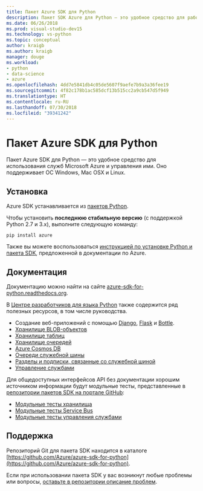 ```yaml
---
title: Пакет Azure SDK для Python
description: Пакет SDK Azure для Python — это удобное средство для работы со службами Microsoft Azure из приложений Python на любой платформе.
ms.date: 06/26/2018
ms.prod: visual-studio-dev15
ms.technology: vs-python
ms.topic: conceptual
author: kraigb
ms.author: kraigb
manager: douge
ms.workload:
- python
- data-science
- azure
ms.openlocfilehash: 4dd7e5841db4c05de5607f9aefe7b9a3a36fee19
ms.sourcegitcommit: 4f82c178b1ac585dcf13b515cc2a9cb547d5f949
ms.translationtype: HT
ms.contentlocale: ru-RU
ms.lasthandoff: 07/30/2018
ms.locfileid: "39341242"
---
```

# <a name="azure-sdk-for-python"></a>Пакет Azure SDK для Python

Пакет Azure SDK для Python — это удобное средство для использования служб Microsoft Azure и управления ими. Оно поддерживает ОС Windows, Mac OSX и Linux.

## <a name="installation"></a>Установка

Azure SDK устанавливается из [пакетов Python](https://pypi.python.org/pypi/azure).

Чтобы установить **последнюю стабильную версию** (с поддержкой Python 2.7 и 3.x), выполните следующую команду:

```command
pip install azure
```

Также вы можете воспользоваться [инструкцией по установке Python и пакета SDK](https://docs.microsoft.com/azure/python-how-to-install/), предложенной в документации по Azure.

## <a name="documentation"></a>Документация

Документацию можно найти на сайте [azure-sdk-for-python.readthedocs.org](https://docs.microsoft.com/en-us/python/azure/?view=azure-python).

В [Центре разработчиков для языка Python](http://azure.microsoft.com/develop/python/) также содержится ряд полезных ресурсов, в том числе руководства.

- Создание веб-приложений с помощью [Django](/azure/app-service-web/web-sites-python-create-deploy-django-app), [Flask](/azure/app-service-web/web-sites-python-create-deploy-flask-app) и [Bottle](/azure/app-service-web/web-sites-python-create-deploy-bottle-app).
- [Хранилище BLOB-объектов](/azure/storage/storage-python-how-to-use-blob-storage)
- [Хранилище таблиц](/azure/storage/storage-python-how-to-use-table-storage)
- [Хранилище очередей](/azure/storage/storage-python-how-to-use-queue-storage)
- [Azure Cosmos DB](/azure/cosmos-db/sql-api-python-application)
- [Очереди служебной шины](/azure/service-bus-messaging/service-bus-python-how-to-use-queues)
- [Разделы и подписки, связанные со служебной шиной](/azure/service-bus-messaging/service-bus-python-how-to-use-topics-subscriptions)
- [Управление службами](/azure/cloud-services/cloud-services-python-how-to-use-service-management)

Для общедоступных интерфейсов API без документации хорошим источником информации будут модульные тесты, представленные в [репозитории пакетов SDK на портале GitHub](https://github.com/Azure/azure-sdk-for-python):

- [Модульные тесты хранилища](https://github.com/Azure/azure-storage-python/tree/master/tests)
- [Модульные тесты Service Bus](https://github.com/Azure/azure-sdk-for-python/tree/master/azure-servicebus/tests)
- [Модульные тесты управления службами](https://github.com/Azure/azure-sdk-for-python/tree/master/azure-servicemanagement-legacy/tests)

## <a name="support"></a>Поддержка

Репозиторий Git для пакета SDK находится в каталоге [https://github.com/Azure/azure-sdk-for-python](https://github.com/Azure/azure-sdk-for-python).

Если при использовании пакета SDK у вас возникнут любые проблемы или вопросы, [оставьте в репозитории описание проблем](https://github.com/Azure/azure-sdk-for-python/issues).
